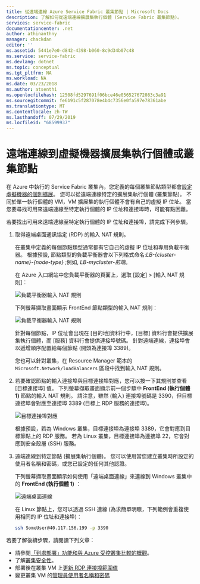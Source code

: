 ```yaml
---
title: 從遠端連線 Azure Service Fabric 叢集節點 | Microsoft Docs
description: 了解如何從遠端連線擴展集執行個體 (Service Fabric 叢集節點)。
services: service-fabric
documentationcenter: .net
author: athinanthny
manager: chackdan
editor: ''
ms.assetid: 5441e7e0-d842-4398-b060-8c9d34b07c48
ms.service: service-fabric
ms.devlang: dotnet
ms.topic: conceptual
ms.tgt_pltfrm: NA
ms.workload: NA
ms.date: 03/23/2018
ms.author: atsenthi
ms.openlocfilehash: 12508fd5297691f06bce46e056527672083c3a91
ms.sourcegitcommit: fe6b91c5f287078e4b4c7356e0fa597e78361abe
ms.translationtype: MT
ms.contentlocale: zh-TW
ms.lasthandoff: 07/29/2019
ms.locfileid: "68599937"
---
```

# <a name="remote-connect-to-a-virtual-machine-scale-set-instance-or-a-cluster-node"></a>遠端連線到虛擬機器擴展集執行個體或叢集節點
在 Azure 中執行的 Service Fabric 叢集內，您定義的每個叢集節點類型都會[設定虛擬機器的個別擴展](service-fabric-cluster-nodetypes.md)。  您可以從遠端連線特定的擴展集執行個體 (叢集節點)。  不同於單一執行個體的 VM，VM 擴展集的執行個體不會有自己的虛擬 IP 位址。 當您要尋找可用來遠端連線至特定執行個體的 IP 位址和連接埠時，可能有點困難。

若要找出可用來遠端連線至特定執行個體的 IP 位址和連接埠，請完成下列步驟。

1. 取得遠端桌面通訊協定 (RDP) 的輸入 NAT 規則。

    在叢集中定義的每個節點類型通常都有它自己的虛擬 IP 位址和專用負載平衡器。 根據預設, 節點類型的負載平衡器會以下列格式命名:*LB-{cluster-name}-{node-type}* ;例如, *LB-mycluster-前端*。 
    
    在 Azure 入口網站中您負載平衡器的頁面上，選取 [設定] > [輸入 NAT 規則]： 

    ![負載平衡器輸入 NAT 規則](./media/service-fabric-cluster-remote-connect-to-azure-cluster-node/lb-window.png)

    下列螢幕擷取畫面顯示 FrontEnd 節點類型的輸入 NAT 規則： 

    ![負載平衡器輸入 NAT 規則](./media/service-fabric-cluster-remote-connect-to-azure-cluster-node/nat-rules.png)

    針對每個節點，IP 位址會出現在 [目的地]資料行中，[目標] 資料行會提供擴展集執行個體，而 [服務] 資料行會提供連接埠號碼。 針對遠端連線，連接埠會以遞增順序配置給每個節點 (開頭為連接埠 3389)。

    您也可以針對叢集，在 Resource Manager 範本的 `Microsoft.Network/loadBalancers` 區段中找到輸入 NAT 規則。
    
2. 若要確認節點的輸入連接埠與目標連接埠對應，您可以按一下其規則並查看 [目標連接埠] 值。 下列螢幕擷取畫面顯示前一個步驟中 **FrontEnd (執行個體 1)** 節點的輸入 NAT 規則。 請注意，雖然 (輸入) 連接埠號碼是 3390，但目標連接埠會對應至連接埠 3389 (目標上 RDP 服務的連接埠)。  

    ![目標連接埠對應](./media/service-fabric-cluster-remote-connect-to-azure-cluster-node/port-mapping.png)

    根據預設，若為 Windows 叢集，目標連接埠為連接埠 3389，它會對應到目標節點上的 RDP 服務。 若為 Linux 叢集，目標連接埠為連接埠 22，它會對應到安全殼層 (SSH) 服務。

3. 遠端連線到特定節點 (擴展集執行個體)。 您可以使用當您建立叢集時所設定的使用者名稱和密碼，或您已設定的任何其他認證。 

    下列螢幕擷取畫面顯示如何使用「遠端桌面連線」來連線到 Windows 叢集中的 **FrontEnd (執行個體 1)** ：
    
    ![遠端桌面連線](./media/service-fabric-cluster-remote-connect-to-azure-cluster-node/rdp-connect.png)

    在 Linux 節點上，您可以透過 SSH 連線 (為求簡單明瞭，下列範例會重複使用相同的 IP 位址和連接埠)：

    ``` bash
    ssh SomeUser@40.117.156.199 -p 3390
    ```


若要了解後續步驟，請閱讀下列文章：
* 請參閱[「到處部署」功能和與 Azure 受控叢集比較的概觀](service-fabric-deploy-anywhere.md)。
* 了解[叢集安全性](service-fabric-cluster-security.md)。
* 部署後在叢集 VM 上[更新 RDP 連接埠範圍值](./scripts/service-fabric-powershell-change-rdp-port-range.md)
* 變更叢集 VM 的[管理員使用者名稱和密碼](./scripts/service-fabric-powershell-change-rdp-user-and-pw.md)

